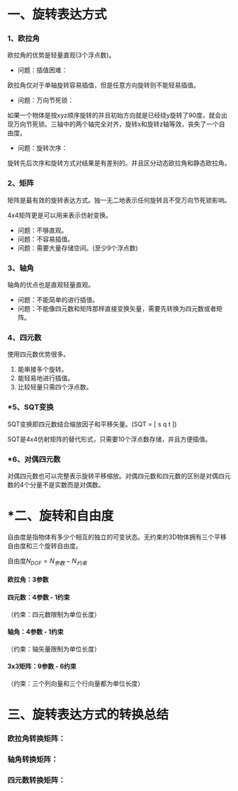 # 一、旋转表达方式  

### 1、欧拉角  

欧拉角的优势是轻量直观(3个浮点数)。  

- 问题：插值困难：  

欧拉角仅对于单轴旋转容易插值，但是任意方向旋转则不能轻易插值。  

- 问题：万向节死锁：  

如果一个物体是按xyz顺序旋转的并且初始方向就是已经绕y旋转了90度，就会出现万向节死锁。三轴中的两个轴完全对齐，旋转x和旋转z轴等效，丧失了一个自由度。  

- 问题：旋转次序：  

旋转先后次序和旋转方式对结果是有差别的。并且区分动态欧拉角和静态欧拉角。    

### 2、矩阵  

矩阵是最有效的旋转表达方式。独一无二地表示任何旋转且不受万向节死锁影响。  

4x4矩阵更是可以用来表示仿射变换。

- 问题：不够直观。  
- 问题：不容易插值。  
- 问题：需要大量存储空间。(至少9个浮点数)   

### 3、轴角  

轴角的优点也是直观轻量直观。  

- 问题：不能简单的进行插值。  
- 问题：不能像四元数和矩阵那样直接变换矢量，需要先转换为四元数或者矩阵。   

### 4、四元数  

使用四元数优势很多。   

1. 能串接多个旋转。  
2. 能轻易地进行插值。  
3. 比较轻量只需四个浮点数。  

### *5、SQT变换  

SQT变换即四元数结合缩放因子和平移矢量。(SQT = [ s  q  t ])    

SQT是4x4仿射矩阵的替代形式，只需要10个浮点数存储，并且方便插值。  

### *6、对偶四元数  

对偶四元数也可以完整表示旋转平移缩放。对偶四元数和四元数的区别是对偶四元数的4个分量不是实数而是对偶数。  

# *二、旋转和自由度  

自由度是指物体有多少个相互的独立的可变状态。无约束的3D物体拥有三个平移自由度和三个旋转自由度。  

自由度$N_{DOF} = N_{参数} - N_{约束}$  

#### 欧拉角：3参数   

#### 四元数：4参数 - 1约束    
（约束：四元数限制为单位长度）   

#### 轴角：4参数 - 1约束  
（约束：轴矢量限制为单位长度）  

#### 3x3矩阵：9参数 - 6约束  
（约束：三个列向量和三个行向量都为单位长度）   


# 三、旋转表达方式的转换总结  

### 欧拉角转换矩阵：  

### 轴角转换矩阵：  

### 四元数转换矩阵：  




